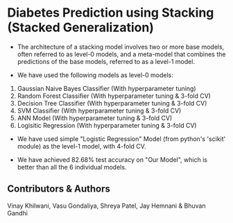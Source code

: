 # Diabetes Prediction using Stacking (Stacked Generalization)

- The architecture of a stacking model involves two or more base models, often referred to as level-0 models, and a meta-model that combines the predictions of the base models, referred to as a level-1 model.

- We have used the following models as level-0 models:
1. Gaussian Naive Bayes Classifier (With hyperparameter tuning) 
2. Random Forest Classifier (With hyperparameter tuning & 3-fold CV)
3. Decision Tree Classifier (With hyperparameter tuning & 3-fold CV)
4. SVM Classifier (With hyperparameter tuning & 3-fold CV)
5. ANN Model (With hyperparameter tuning & 3-fold CV)
6. Logisitic Regression (With hyperparameter tuning & 3-fold CV)

- We have used simple "Logistic Regression" Model (from python's 'scikit' module) as the level-1 model, with 4-fold CV.

- We have achieved 82.68% test accuracy on "Our Model", which is better than all the 6 individual models.

## Contributors & Authors

Vinay Khilwani, Vasu Gondaliya, Shreya Patel, Jay Hemnani & Bhuvan Gandhi

